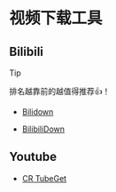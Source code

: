 # 视频下载工具

## Bilibili

> [!TIP]
>
> 排名越靠前的越值得推荐👍！

- [Bilidown](https://zhouql.vip/bilibili/pc/)

- [BilibiliDown](https://github.com/nICEnnnnnnnLee/BilibiliDown)

## Youtube

- [CR TubeGet](http://cr-soft.net/v0923.html)